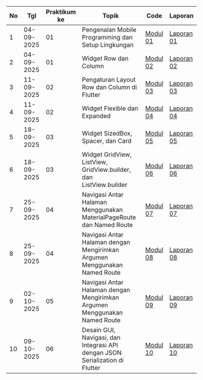 | No  | Tgl | Praktikum ke  | Topik  | Code | Laporan | 
| ------------ | ------------- | ------------ | ------------ | ------------ | ------------ | 
|  1 | 04-09-2025  | 01  | Pengenalan Mobile Programming dan Setup Lingkungan  | [Modul 01](https://github.com/andiniauliaputri/MODUL-1) | [Laporan 01](https://github.com/andiniauliaputri/praktikum_mobile/blob/main/laporan%20praktikum%20modul%201.pdf) | 
|  2 | 04-09-2025  | 01  | Widget Row dan Column | [Modul 02](https://github.com/andiniauliaputri/modul-2) | [Laporan 02](https://github.com/andiniauliaputri/praktikum_mobile/blob/main/laporan%20praktikum%20modul%202.pdf) |
|  3 | 11-09-2025  | 02  | Pengaturan Layout Row dan Column di Flutter | [Modul 03](https://github.com/andiniauliaputri/modul_3) | [Laporan 03](https://github.com/andiniauliaputri/praktikum_mobile/blob/main/laporan%20praktikum%20modul%203.pdf) |
|  4 | 11-09-2025  | 02  | Widget Flexible dan Expanded | [Modul 04](https://github.com/andiniauliaputri/modul-4/tree/main/flutter_andin_4) | [Laporan 04](https://github.com/andiniauliaputri/praktikum_mobile/blob/main/laporan%20praktikum%20modul%204..pdf) |
|  5 | 18-09-2025  | 03  | Widget SizedBox, Spacer, dan Card| [Modul 05](https://github.com/andiniauliaputri/modul-5) | [Laporan 05](https://github.com/andiniauliaputri/praktikum_mobile/blob/main/laporan%20praktikum%20modul%205%20mobile.pdf) |
|  6 | 18-09-2025  | 03  | Widget GridView, ListView, GridView.builder, dan ListView.builder| [Modul 06](https://github.com/andiniauliaputri/modul-6) | [Laporan 06](https://github.com/andiniauliaputri/praktikum_mobile/blob/main/laporan%20praktikum%20modul%206%20mobile.pdf) |
|  7 | 25-09-2025  | 04  | Navigasi Antar Halaman Menggunakan MaterialPageRoute dan Named Route| [Modul 07](https://github.com/andiniauliaputri/modul-7) | [Laporan 07](https://github.com/andiniauliaputri/praktikum_mobile/blob/main/laporan%20praktikum%20modul%207.pdf) |
|  8 | 25-09-2025  | 04  | Navigasi Antar Halaman dengan Mengirimkan Argumen Menggunakan Named Route| [Modul 08](https://github.com/andiniauliaputri/modul-8) | [Laporan 08](https://github.com/andiniauliaputri/praktikum_mobile/blob/main/laporan%20praktikum%20modul%208.pdf) |
|  9 | 02-10-2025  | 05  | Navigasi Antar Halaman dengan Mengirimkan Argumen Menggunakan Named Route| [Modul 09](https://github.com/andiniauliaputri/modul-9) | [Laporan 09]() |
| 10 | 09-10-2025  | 06  | Desain GUI, Navigasi, dan Integrasi API dengan JSON Serialization di Flutter | [Modul 10](https://github.com/andiniauliaputri/modul-10) | [Laporan 10]() |
